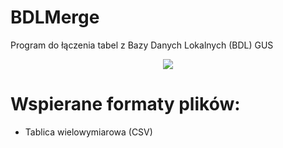 # BDLMerge
Program do łączenia tabel z Bazy Danych Lokalnych (BDL) GUS
<p align="center">
<img src="https://i.imgur.com/CklDXIA.png">
</p>

# Wspierane formaty plików:
- Tablica wielowymiarowa (CSV)
